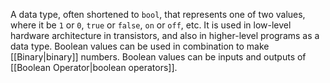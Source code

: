 A data type, often shortened to `bool`, that represents one of two values, where it be `1` or `0`, `true` or `false`, `on` or `off`, etc. It is used in low-level hardware architecture in transistors, and also in higher-level programs as a data type. Boolean values can be used in combination to make [[Binary|binary]] numbers. Boolean values can be inputs and outputs of [[Boolean Operator|boolean operators]].